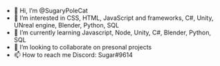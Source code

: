 - 👋 Hi, I’m @SugaryPoleCat
- 👀 I’m interested in CSS, HTML, JavaScript and frameworks, C#, Unity, UNreal engine, Blender, Python, SQL
- 🌱 I’m currently learning Javascript, Node, Unity, C#, Blender, Python, SQL
- 💞️ I’m looking to collaborate on presonal projects
- 📫 How to reach me Discord: Sugar#9614

<!---
SugaryPoleCat/SugaryPoleCat is a ✨ special ✨ repository because its `README.md` (this file) appears on your GitHub profile.
You can click the Preview link to take a look at your changes.
--->
